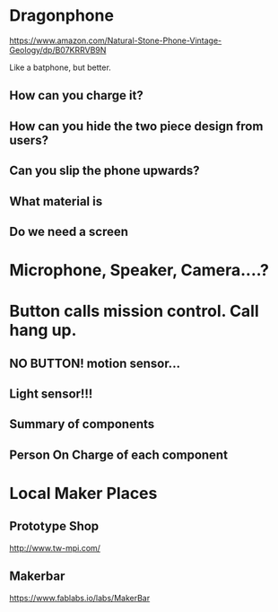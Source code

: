# Dragonphone

https://www.amazon.com/Natural-Stone-Phone-Vintage-Geology/dp/B07KRRVB9N

Like a batphone, but better.

## How can you charge it?

## How can you hide the two piece design from users?

## Can you slip the phone upwards?

## What material is 

## Do we need a screen

# Microphone, Speaker, Camera....?

# Button calls mission control. Call hang up. 

## NO BUTTON! motion sensor...

## Light sensor!!!

## Summary of components

## Person On Charge of each component

# Local Maker Places

## Prototype Shop

http://www.tw-mpi.com/

## Makerbar

https://www.fablabs.io/labs/MakerBar


